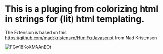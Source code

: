# This is a pluging from colorizing html in strings for (lit) html templating.

The Extension is based on this https://github.com/madskristensen/HtmlForJavascript from Mad Kristensen

![FGw18KoXMAAnEOt](https://user-images.githubusercontent.com/13096516/146612709-5ae7fc37-a116-4828-948e-102c2a5ed0a0.jpg)
